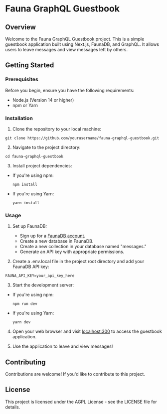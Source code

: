 # Fauna GraphQL Guestbook

## Overview
Welcome to the Fauna GraphQL Guestbook project. This is a simple guestbook application built using Next.js, FaunaDB, and GraphQL. It allows users to leave messages and view messages left by others.

## Getting Started

### Prerequisites
Before you begin, ensure you have the following requirements:

- Node.js (Version 14 or higher)
- npm or Yarn

### Installation
1. Clone the repository to your local machine:

```shell
git clone https://github.com/yourusername/fauna-graphql-guestbook.git
```

2. Navigate to the project directory:

```shell
cd fauna-graphql-guestbook
```

3. Install project dependencies:

- If you're using npm:

    ```npm install```

- If you're using Yarn:

    ```yarn install```


### Usage
1. Set up FaunaDB:
    - Sign up for a [FaunaDB account](https://fauna.com/).
    - Create a new database in FaunaDB.
    - Create a new collection in your database named "messages."
    - Generate an API key with appropriate permissions.

2. Create a .env.local file in the project root directory and add your FaunaDB API key:

```shell
FAUNA_API_KEY=your_api_key_here
```

3. Start the development server:

- If you're using npm:
    ```shell
    npm run dev
    ```

- If you're using Yarn:
    ```shell
    yarn dev
    ```

4. Open your web browser and visit [localhost:300](http://localhost:3000) to access the guestbook application.

5. Use the application to leave and view messages!

## Contributing
Contributions are welcome! If you'd like to contribute to this project.

## License
This project is licensed under the AGPL License - see the LICENSE file for details.